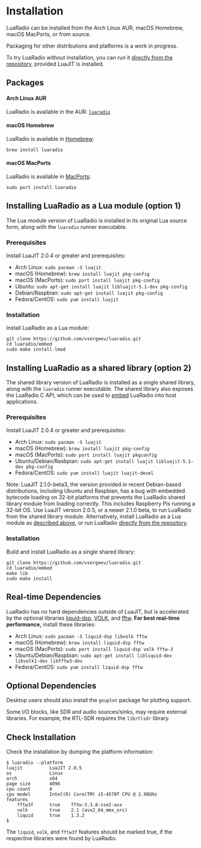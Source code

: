 # Installation

LuaRadio can be installed from the Arch Linux AUR, macOS Homebrew, macOS
MacPorts, or from source.

Packaging for other distributions and platforms is a work in progress.

To try LuaRadio without installation, you can run it [directly from the
repository](../README.md#quickstart), provided LuaJIT is installed.

## Packages

#### Arch Linux AUR

LuaRadio is available in the AUR: [`luaradio`](https://aur.archlinux.org/packages/luaradio)

#### macOS Homebrew

LuaRadio is available in [Homebrew](http://brew.sh/):

```
brew install luaradio
```

#### macOS MacPorts

LuaRadio is available in [MacPorts](https://www.macports.org/):

```
sudo port install luaradio
```

## Installing LuaRadio as a Lua module (option 1)

The Lua module version of LuaRadio is installed in its original Lua source
form, along with the `luaradio` runner executable.

### Prerequisites

Install LuaJIT 2.0.4 or greater and prerequisites:

* Arch Linux: `sudo pacman -S luajit`
* macOS (Homebrew): `brew install luajit pkg-config`
* macOS (MacPorts): `sudo port install luajit pkg-config`
* Ubuntu: `sudo apt-get install luajit libluajit-5.1-dev pkg-config`
* Debian/Raspbian: `sudo apt-get install luajit pkg-config`
* Fedora/CentOS: `sudo yum install luajit`

### Installation

Install LuaRadio as a Lua module:

```
git clone https://github.com/vsergeev/luaradio.git
cd luaradio/embed
sudo make install-lmod
```

## Installing LuaRadio as a shared library (option 2)

The shared library version of LuaRadio is installed as a single shared library,
along with the `luaradio` runner executable. The shared library also exposes
the LuaRadio C API, which can be used to [embed](4.embedding-luaradio.md)
LuaRadio into host applications.

### Prerequisites

Install LuaJIT 2.0.4 or greater and prerequisites:

* Arch Linux: `sudo pacman -S luajit`
* macOS (Homebrew): `brew install luajit pkg-config`
* macOS (MacPorts): `sudo port install luajit pkgconfig`
* Ubuntu/Debian/Rasbpian: `sudo apt-get install luajit libluajit-5.1-dev pkg-config`
* Fedora/CentOS: `sudo yum install luajit luajit-devel`

Note: LuaJIT 2.1.0-beta3, the version provided in recent Debian-based
distributions, including Ubuntu and Raspbian, has a bug with embedded bytecode
loading on 32-bit platforms that prevents the LuaRadio shared library module
from loading correctly. This includes Raspberry Pis running a 32-bit OS. Use
LuaJIT version 2.0.5, or a newer 2.1.0 beta, to run LuaRadio from the shared
library module. Alternatively, install LuaRadio as a Lua module as [described
above](#installing-luaradio-as-a-lua-module-option-1), or run LuaRadio
[directly from the repository](../README.md#quickstart).

### Installation

Build and install LuaRadio as a single shared library:

```
git clone https://github.com/vsergeev/luaradio.git
cd luaradio/embed
make lib
sudo make install
```

## Real-time Dependencies

LuaRadio has no hard dependencies outside of LuaJIT, but is accelerated by the
optional libraries [liquid-dsp](https://github.com/jgaeddert/liquid-dsp),
[VOLK](http://libvolk.org/), and [fftw](http://www.fftw.org/). **For best
real-time performance,** install these libraries:

* Arch Linux: `sudo pacman -S liquid-dsp libvolk fftw`
* macOS (Homebrew): `brew install liquid-dsp fftw`
* macOS (MacPorts): `sudo port install liquid-dsp volk fftw-3`
* Ubuntu/Debian/Raspbian: `sudo apt-get install libliquid-dev libvolk1-dev libfftw3-dev`
* Fedora/CentOS: `sudo yum install liquid-dsp fftw`

## Optional Dependencies

Desktop users should also install the `gnuplot` package for plotting support.

Some I/O blocks, like SDR and audio sources/sinks, may require external
libraries. For example, the RTL-SDR requires the `librtlsdr` library.

## Check Installation

Check the installation by dumping the platform information:

```
$ luaradio --platform
luajit          LuaJIT 2.0.5
os              Linux
arch            x64
page size       4096
cpu count       4
cpu model       Intel(R) Core(TM) i5-4570T CPU @ 2.90GHz
features
    fftw3f      true    fftw-3.3.8-sse2-avx
    volk        true    2.1 (avx2_64_mmx_orc)
    liquid      true    1.3.2
$
```

The `liquid`, `volk`, and `fftw3f` features should be marked true, if the
respective libraries were found by LuaRadio.

